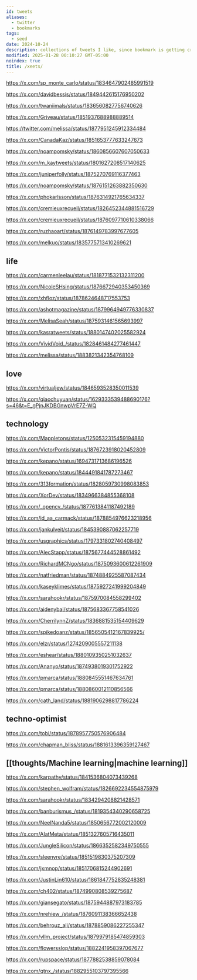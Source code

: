 ```yaml
---
id: tweets
aliases:
  - twitter
  - bookmarks
tags:
  - seed
date: 2024-10-24
description: collections of tweets I like, since bookmark is getting crowded.
modified: 2025-01-28 00:10:27 GMT-05:00
noindex: true
title: /xeets/
---
```


https://x.com/sp_monte_carlo/status/1834647902485991519 <!-- Some math papers -->

https://x.com/davidbessis/status/1849442615176950202 <!-- finite complex reflection arrangement are $K(\pi, 1)$ -->

https://x.com/twaniimals/status/1836560827756740626 <!-- moo deng go brr -->

https://x.com/Griveau/status/1851937688988889514 <!-- time machine rent free -->

https://twitter.com/melissa/status/1877951245912334484 <!-- Lies about health -->

https://x.com/CanadaKaz/status/1851653777633247673 <!-- say the thing, ask more -->

https://x.com/noampomsky/status/1860856607607050633 <!-- Ava on Iain McGilchrist of attention being a moral act -->

https://x.com/m_kaytweets/status/1801627208517140625 <!-- Liking things that are "you" thing -->

https://x.com/juniperfolly/status/1875270769116377463 <!-- Funny girlfriend tax memes -->

https://x.com/noampomsky/status/1876151263882350630 <!-- Ava on practicality over unreasonable romantic dreamy thing -->

https://x.com/phokarlsson/status/1876314921765634337 <!-- HK on mirror as apostle -->

https://x.com/cremieuxrecueil/status/1826452344881516729 <!-- National Toxicology Report on fluoride in US -->

https://x.com/cremieuxrecueil/status/1876097710610338066 <!-- five capacities type in human psyche -->

https://x.com/ruzhaoart/status/1876149783997677605 <!-- Jacky's sister on traditional art -->

https://x.com/melkuo/status/1835775713410269621 <!-- 2024 Canada's housing market -->

## life

https://x.com/carmenleelau/status/1818771532132311200 <!-- People who demand nothing of you -->

https://x.com/NicoleSHsing/status/1876672940353450369 <!-- existence -->

https://x.com/xhfloz/status/1878624648717553753 <!-- The Scream to The Sun arc -->

https://x.com/ashotmagazine/status/1879964949776330837 <!-- rest-in-peace David Lynch -->

https://x.com/MelisaSeah/status/1875931461565693997 <!-- Vietnamese being in frontier art and fashion style -->

https://x.com/kasratweets/status/1880147402025582924 <!-- Kasra on loneliness, or emotional insecurity -->

https://x.com/VividVoid_/status/1828461484277461447 <!-- philosophical wisdom -->

https://x.com/melissa/status/1883821342354768109 <!-- Melissa on fairness within marriage -->

## love

https://x.com/virtualjew/status/1846593528350011539 <!-- You can just make grilled cheese with onions -->

https://x.com/qiaochuyuan/status/1629333539488690176?s=46&t=E_gPjnJKDBGnwpVrE7Z-WQ <!-- QC on attachment theory thread -->

## technology

https://x.com/Mappletons/status/1250532315459194880 <!-- Digital garden but wikitext go brr -->

https://x.com/VictorPontis/status/1876723918020452809 <!-- Lu.ma team structure -->

https://x.com/kepano/status/1694731713686196526 <!-- Obsidian manifesto -->

https://x.com/kepano/status/1844491841787273467 <!--static sites versus dynamic sites -->

https://x.com/313formation/status/1828059730998083853 <!-- resources for SWE introduction -->

https://x.com/XorDev/status/1834966384855368108 <!-- visual editor -->

https://x.com/_opencv_/status/1877613841187492189 <!-- Wozniaks behind closed door -->

https://x.com/id_aa_carmack/status/1878854976623218956 <!-- Carmack on HW team at Meta -->

https://x.com/jankulveit/status/1845390887062257719 <!-- Slop removal on Twitter -->

https://x.com/usgraphics/status/1797331802740408497 <!-- Berkeley Graphics on design process and clientele -->

https://x.com/AlecStapp/status/1875677444528861492 <!-- Only in America, with SpaceX -->

https://x.com/RichardMCNgo/status/1875093600612261909 <!-- independent research -->

https://x.com/natfriedman/status/1874884925587087434 <!-- Nat Friedman's micro-plastics effort -->

https://x.com/kaseyklimes/status/1875927241999204849 <!-- value-creation versus value-extraction capitalism -->

https://x.com/sarahookr/status/1875970084558299402 <!-- Collusion ring in academia -->

https://x.com/aidenybai/status/1875683367758541026 <!-- Another ratioed by Aiden Bai, the one who wrote million.js -->

https://x.com/CherrilynnZ/status/1836881535154409629 <!-- visualising emotions -->

https://x.com/spikedoanz/status/1856505412167839925/ <!-- FEXPA op in ARM -->

https://x.com/elzr/status/1274209005557211138 <!-- threads for reading as tree representations -->

https://x.com/eshear/status/1880109350251032637 <!-- Emmett Shear on PG's advice -->

https://x.com/Ananyo/status/1874938019301752922 <!-- the case for von Neumann to be "father of modern computing" -->

https://x.com/pmarca/status/1880845551467634761 <!-- technology hallucinations with TikTok's recent ban in US -->

https://x.com/pmarca/status/1880860012110856566 <!-- Links between EA and sexual obsession lol -->

https://x.com/cath_land/status/1881906298817786224 <!-- linktree but open source and for free lmao -->

## techno-optimist

https://x.com/tobi/status/1878957750576906484 <!-- Tobi replies on Canada's Tech contribution to overall GDP -->

https://x.com/chapman_bliss/status/1881613396359127467 <!-- Last day at Neural Link -->

## [[thoughts/Machine learning|machine learning]]

https://x.com/karpathy/status/1841536804073439268 <!-- Karpathy's at GPU MODE's IRL talk -->

https://x.com/stephen_wolfram/status/1826692234554875979 <!-- Explanation into ML -->

https://x.com/sarahookr/status/1834294208821428571 <!-- inference-time not capture governance guardrails -->

https://x.com/banburismus_/status/1819354340290658725 <!-- Tom McGrath's questions about cross-layer superposition -->

https://x.com/NeelNanda5/status/1850656772002120009 <!-- Neel's take on Anthropic's crosscoders -->

https://x.com/AIatMeta/status/1851327605716435011 <!-- layer skip in self-speculative decoding -->

https://x.com/JungleSilicon/status/1866352582349750555 <!-- embedding visualisation from Midjourney -->

https://x.com/sleenyre/status/1851519830375207309 <!-- sae for flux-lens for exploring image embeddings -->

https://x.com/jxmnop/status/1851706815244902691 <!-- contextual document embeddings OSS -->

https://x.com/JustinLin610/status/1861847752835248381 <!-- QwQ reasoning models outperform o1 -->

https://x.com/ch402/status/1874990808539275687 <!-- Chris Olah on state of AI research -->

https://x.com/giansegato/status/1875944887973183785 <!-- The opportunity is now, don't believe in both extreme wrt to AI -->

https://x.com/nrehiew_/status/1876091138366652438 <!-- ML with shape suffixes stylistic choice -->

https://x.com/behrouz_ali/status/1878859086227255347 <!-- Titan, scaling Neural Memory -->

https://x.com/vllm_project/status/1879979185474859303 <!-- By yours truly -->

https://x.com/flowersslop/status/1882241958397067677 <!-- R1 having existential crisis -->

https://x.com/rupspace/status/1877882538859078084 <!-- Highway network -->

https://x.com/qtnx_/status/1882955103797395566 <!-- DeepSeek R1 Distill SAE -->
